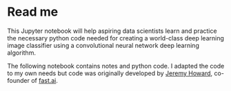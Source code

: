 # Read me
This Jupyter notebook will help aspiring data scientists learn and practice the necessary python code needed for creating a world-class deep learning image classifier using a convolutional neural network deep learning algorithm.

The following notebook contains notes and python code. I adapted the code to my own needs but code was originally developed by [Jeremy Howard](http://www.fast.ai/about/#jeremy), co-founder of [fast.ai](http://course.fast.ai). 
